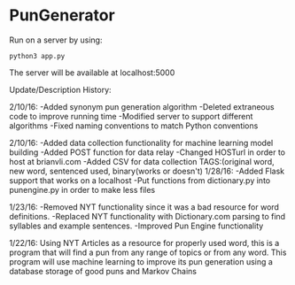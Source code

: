 # PunGenerator

Run on a server by using:
```
python3 app.py
```
The server will be available at localhost:5000 

Update/Description History:

2/10/16:
-Added synonym pun generation algorithm
-Deleted extraneous code to improve running time
-Modified server to support different algorithms
-Fixed naming conventions to match Python conventions

2/10/16:
-Added data collection functionality for machine learning model building
-Added POST function for data relay
-Changed HOSTurl in order to host at brianvli.com
-Added CSV for data collection TAGS:(original word, new word, sentenced used, binary(works or doesn't)
1/28/16:
-Added Flask support that works on a localhost
-Put functions from dictionary.py into punengine.py in order to make less files

1/23/16:
-Removed NYT functionality since it was a bad resource for word definitions.
-Replaced NYT functionality with Dictionary.com parsing to find syllables and
example sentences.
-Improved Pun Engine functionality

1/22/16:
Using NYT Articles as a resource for properly used word, this is a program that
will find a pun from any range of topics or from any word. This program will use
machine learning to improve its pun generation using a database storage of good
puns and Markov Chains
